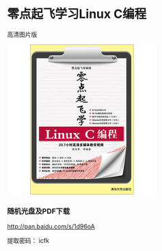 零点起飞学习Linux C编程
======================================
高清图片版

![封面](conver.jpg)



### 随机光盘及PDF下载

http://pan.baidu.com/s/1d96oA

提取密码： icfk

